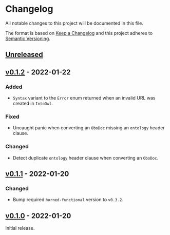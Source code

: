 # Changelog
All notable changes to this project will be documented in this file.

The format is based on [Keep a Changelog](http://keepachangelog.com/en/1.0.0/)
and this project adheres to [Semantic Versioning](http://semver.org/spec/v2.0.0.html).


## [Unreleased]

[Unreleased]: https://github.com/fastobo/fastobo-owl/compare/v0.1.2...HEAD


## [v0.1.2] - 2022-01-22

[v0.1.2]: https://github.com/fastobo/fastobo-owl/compare/v0.1.1...v0.1.2

### Added
- `Syntax` variant to the `Error` enum returned when an invalid URL was created in `IntoOwl`.

### Fixed
- Uncaught panic when converting an `OboDoc` missing an `ontology` header clause.

### Changed
- Detect duplicate `ontology` header clause when converting an `OboDoc`.


## [v0.1.1] - 2022-01-20

[v0.1.1]: https://github.com/fastobo/fastobo-owl/compare/v0.1.0...v0.1.1

### Changed
- Bump required `horned-functional` version to `v0.3.2`.


## [v0.1.0] - 2022-01-20

[v0.1.0]: https://github.com/fastobo/fastobo-owl/compare/836b59e...v0.1.0

Initial release.
